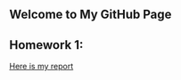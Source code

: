 ## Welcome to My GitHub Page

## Homework 1:

[Here is my report](https://bu-ie-360.github.io/spring22-fatih-chetin/IE360-HW1.html)


